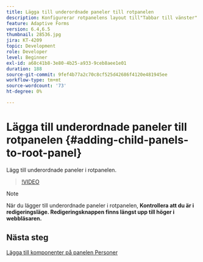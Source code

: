 ```yaml
---
title: Lägga till underordnade paneler till rotpanelen
description: Konfigurerar rotpanelens layout till"Tabbar till vänster" och lägger till underordnade paneler till rotpanelen.
feature: Adaptive Forms
version: 6.4,6.5
thumbnail: 28536.jpg
jira: KT-4209
topic: Development
role: Developer
level: Beginner
exl-id: a68c41b8-3e80-4b25-a933-9ceb8aee1e01
duration: 188
source-git-commit: 9fef4b77a2c70c8cf525d42686f4120e481945ee
workflow-type: tm+mt
source-wordcount: '73'
ht-degree: 0%

---
```


# Lägga till underordnade paneler till rotpanelen {#adding-child-panels-to-root-panel}

Lägg till underordnade paneler i rotpanelen.


>[!VIDEO](https://video.tv.adobe.com/v/28536?quality=12&learn=on)

>[!NOTE]
>När du lägger till underordnade paneler i rotpanelen, **Kontrollera att du är i redigeringsläge. Redigeringsknappen finns längst upp till höger i webbläsaren.**

## Nästa steg

[Lägga till komponenter på panelen Personer](./adding-components-to-people-panel.md)
